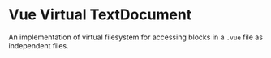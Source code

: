 # Vue Virtual TextDocument

An implementation of virtual filesystem for accessing blocks in a `.vue` file as independent files.
